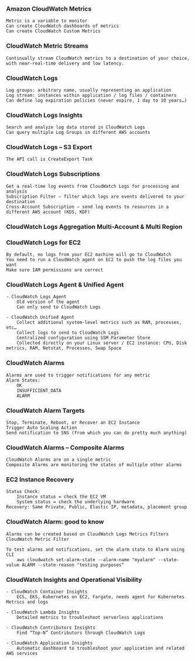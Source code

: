 


### Amazon CloudWatch Metrics
    Metric is a variable to monitor
    Can create CloudWatch dashboards of metrics
    Can create CloudWatch Custom Metrics

### CloudWatch Metric Streams
    Continually stream CloudWatch metrics to a destination of your choice, with near-real-time delivery and low latency.

### CloudWatch Logs
    Log groups: arbitrary name, usually representing an application
    Log stream: instances within application / log files / containers
    Can define log expiration policies (never expire, 1 day to 10 years…)


### CloudWatch Logs Insights
    Search and analyze log data stored in CloudWatch Logs
    Can query multiple Log Groups in different AWS accounts

### CloudWatch Logs – S3 Export
    The API call is CreateExport Task

### CloudWatch Logs Subscriptions
    Get a real-time log events from CloudWatch Logs for processing and analysis
    Subscription Filter – filter which logs are events delivered to your destination
    Cross-Account Subscription – send log events to resources in a different AWS account (KDS, KDF)


### CloudWatch Logs Aggregation Multi-Account & Multi Region


### CloudWatch Logs for EC2
    By default, no logs from your EC2 machine will go to CloudWatch
    You need to run a CloudWatch agent on EC2 to push the log files you want
    Make sure IAM permissions are correct


### CloudWatch Logs Agent & Unified Agent
    
    - CloudWatch Logs Agent
        Old version of the agent
        Can only send to CloudWatch Logs
    
    - CloudWatch Unified Agent
        Collect additional system-level metrics such as RAM, processes, etc…
        Collect logs to send to CloudWatch Logs
        Centralized configuration using SSM Parameter Store
        Collected directly on your Linux server / EC2 instance: CPU, Disk metrics, RAM, Netstat, Processes, Swap Space


### CloudWatch Alarms
    Alarms are used to trigger notifications for any metric
    Alarm States:
        OK
        INSUFFICIENT_DATA
        ALARM


### CloudWatch Alarm Targets
    Stop, Terminate, Reboot, or Recover an EC2 Instance
    Trigger Auto Scaling Action
    Send notification to SNS (from which you can do pretty much anything)


### CloudWatch Alarms – Composite Alarms
    CloudWatch Alarms are on a single metric
    Composite Alarms are monitoring the states of multiple other alarms


### EC2 Instance Recovery
    Status Check:
        Instance status = check the EC2 VM
        System status = check the underlying hardware
    Recovery: Same Private, Public, Elastic IP, metadata, placement group


### CloudWatch Alarm: good to know
    Alarms can be created based on CloudWatch Logs Metrics Filters CloudWatch Metric Filter
    
    To test alarms and notifications, set the alarm state to Alarm using CLI
        aws cloudwatch set-alarm-state --alarm-name "myalarm" --state-value ALARM --state-reason "testing purposes"



### CloudWatch Insights and Operational Visibility
    - CloudWatch Container Insights
        ECS, EKS, Kubernetes on EC2, Fargate, needs agent for Kubernetes Metrics and logs

    - CloudWatch Lambda Insights
        Detailed metrics to troubleshoot serverless applications

    - CloudWatch Contributors Insights
        Find “Top-N” Contributors through CloudWatch Logs

    - CloudWatch Application Insights
        Automatic dashboard to troubleshoot your application and related AWS services
